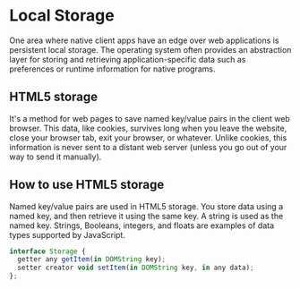# Local Storage

One area where native client apps have an edge over web applications is persistent local storage. The operating system often provides an abstraction layer for storing and retrieving application-specific data such as preferences or runtime information for native programs.

## HTML5 storage

It's a method for web pages to save named key/value pairs in the client web browser. This data, like cookies, survives long when you leave the website, close your browser tab, exit your browser, or whatever. Unlike cookies, this information is never sent to a distant web server (unless you go out of your way to send it manually).

## How to use HTML5 storage

Named key/value pairs are used in HTML5 storage. You store data using a named key, and then retrieve it using the same key. A string is used as the named key. Strings, Booleans, integers, and floats are examples of data types supported by JavaScript.

```JavaScript
interface Storage {
  getter any getItem(in DOMString key);
  setter creator void setItem(in DOMString key, in any data);
};
```
